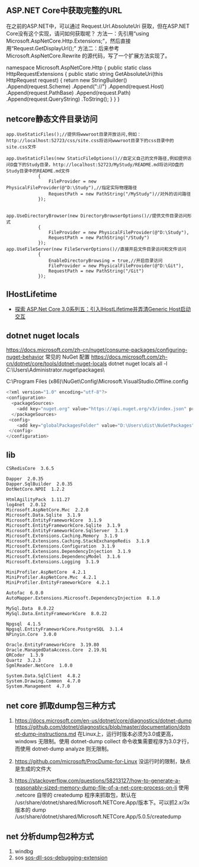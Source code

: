 


## ASP.NET Core中获取完整的URL
在之前的ASP.NET中，可以通过 Request.Url.AbsoluteUri 获取，但在ASP.NET Core没有这个实现，请问如何获取呢？
方法一：先引用“using Microsoft.AspNetCore.Http.Extensions;”，然后直接用“Request.GetDisplayUrl();”
方法二：后来参考 Microsoft.AspNetCore.Rewrite 的源代码，写了一个扩展方法实现了。

namespace Microsoft.AspNetCore.Http
{
    public static class HttpRequestExtensions
    {
        public static string GetAbsoluteUri(this HttpRequest request)
        {
            return new StringBuilder()
                .Append(request.Scheme)
                .Append("://")
                .Append(request.Host)
                .Append(request.PathBase)
                .Append(request.Path)
                .Append(request.QueryString)
                .ToString();
        }
    }
}



## netcore静态文件目录访问
```cscharp
app.UseStaticFiles();//提供将wwwroot目录开放访问,例如：http://localhost:52723/css/site.css将访问wwwroot目录下的css目录中的site.css文件

app.UseStaticFiles(new StaticFileOptions()//自定义自己的文件路径,例如提供访问D盘下的Study目录，http://localhost:52723/MyStudy/README.md将访问D盘的Study目录中的README.md文件
            {
                FileProvider = new PhysicalFileProvider(@"D:\Study"),//指定实际物理路径
                RequestPath = new PathString("/MyStudy")//对外的访问路径
            });


app.UseDirectoryBrowser(new DirectoryBrowserOptions()//提供文件目录访问形式
            {
                FileProvider = new PhysicalFileProvider(@"D:\Study"),
                RequestPath = new PathString("/Study")
            });
app.UseFileServer(new FileServerOptions()//直接开启文件目录访问和文件访问
            {
                EnableDirectoryBrowsing = true,//开启目录访问
                FileProvider = new PhysicalFileProvider(@"D:\Git"),
                RequestPath = new PathString("/Git")
            });

```

## IHostLifetime
- [探索 ASP.Net Core 3.0系列五：引入IHostLifetime并弄清Generic Host启动交互](https://www.cnblogs.com/runningsmallguo/p/11617246.html)



## dotnet nuget locals
https://docs.microsoft.com/zh-cn/nuget/consume-packages/configuring-nuget-behavior 常见的 NuGet 配置
https://docs.microsoft.com/zh-cn/dotnet/core/tools/dotnet-nuget-locals
dotnet nuget locals all -l 
C:\Users\Administrator\.nuget\packages\


C:\Program Files (x86)\NuGet\Config\Microsoft.VisualStudio.Offline.config
```cs
<?xml version="1.0" encoding="utf-8"?>
<configuration>
  <packageSources>
    <add key="nuget.org" value="https://api.nuget.org/v3/index.json" protocolVersion="3" />
  </packageSources>
 <config> 
    <add key="globalPackagesFolder" value="D:\Users\dist\NuGetPackages" />
 </config>
</configuration>
```
## lib
    CSRedisCore  3.6.5  
    
    Dapper  2.0.35  
    Dapper.SqlBuilder  2.0.35  
    DotNetCore.NPOI  1.2.2  
    
    HtmlAgilityPack  1.11.27  
    log4net  2.0.12  
    Microsoft.AspNetCore.Mvc  2.2.0  
    Microsoft.Data.Sqlite  3.1.9  
    Microsoft.EntityFrameworkCore  3.1.9  
    Microsoft.EntityFrameworkCore.Sqlite  3.1.9  
    Microsoft.EntityFrameworkCore.SqlServer  3.1.9  
    Microsoft.Extensions.Caching.Memory  3.1.9  
    Microsoft.Extensions.Caching.StackExchangeRedis  3.1.9  
    Microsoft.Extensions.Configuration  3.1.9  
    Microsoft.Extensions.DependencyInjection  3.1.9  
    Microsoft.Extensions.DependencyModel  3.1.6  
    Microsoft.Extensions.Logging  3.1.9  
    
    MiniProfiler.AspNetCore  4.2.1  
    MiniProfiler.AspNetCore.Mvc  4.2.1  
    MiniProfiler.EntityFrameworkCore  4.2.1  
  
    Autofac  6.0.0  
    AutoMapper.Extensions.Microsoft.DependencyInjection  8.1.0  

    MySql.Data  8.0.22  
    MySql.Data.EntityFrameworkCore  8.0.22  
    
    Npgsql  4.1.5  
    Npgsql.EntityFrameworkCore.PostgreSQL  3.1.4  
    NPinyin.Core  3.0.0  
    
    Oracle.EntityFrameworkCore  3.19.80  
    Oracle.ManagedDataAccess.Core  2.19.91  
    QRCoder  1.3.9  
    Quartz  3.2.3  
    SgmlReader.NetCore  1.0.0  
    
    System.Data.SqlClient  4.8.2  
    System.Drawing.Common  4.7.0  
    System.Management  4.7.0  




## net core 抓取dump包三种方式
1. https://docs.microsoft.com/en-us/dotnet/core/diagnostics/dotnet-dump
https://github.com/dotnet/diagnostics/blob/master/documentation/dotnet-dump-instructions.md
在Linux上，运行时版本必须为3.0或更高，windows 无限制。使用 dotnet-dump collect 命令收集需要程序为3.0才行，而使用 dotnet-dump analyze 则无限制。

2. https://github.com/microsoft/ProcDump-for-Linux
没运行时的限制，缺点是生成的文件大

3. https://stackoverflow.com/questions/58213127/how-to-generate-a-reasonably-sized-memory-dump-file-of-a-net-core-process-on-li
使用 .netcore 自带的 createdump 程序来抓取包，默认在 /usr/share/dotnet/shared/Microsoft.NETCore.App/版本下。可以抓2.x/3x 版本的 dump
/usr/share/dotnet/shared/Microsoft.NETCore.App/5.0.5/createdump

## net 分析dump包2种方式
1. windbg
2. sos [sos-dll-sos-debugging-extension](https://docs.microsoft.com/zh-cn/dotnet/framework/tools/sos-dll-sos-debugging-extension)